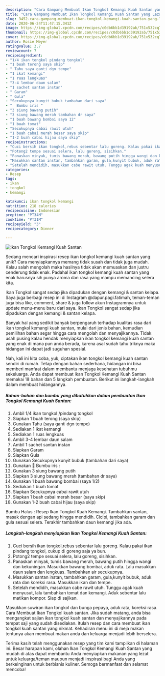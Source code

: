 ```yaml
---
description: "Cara Gampang Membuat Ikan Tongkol Kemangi Kuah Santan yang Lezat Sekali"
title: "Cara Gampang Membuat Ikan Tongkol Kemangi Kuah Santan yang Lezat Sekali"
slug: 3452-cara-gampang-membuat-ikan-tongkol-kemangi-kuah-santan-yang-lezat-sekali
date: 2020-06-24T11:47:15.341Z
image: https://img-global.cpcdn.com/recipes/c0db6bb1d39192ab/751x532cq70/ikan-tongkol-kemangi-kuah-santan-foto-resep-utama.jpg
thumbnail: https://img-global.cpcdn.com/recipes/c0db6bb1d39192ab/751x532cq70/ikan-tongkol-kemangi-kuah-santan-foto-resep-utama.jpg
cover: https://img-global.cpcdn.com/recipes/c0db6bb1d39192ab/751x532cq70/ikan-tongkol-kemangi-kuah-santan-foto-resep-utama.jpg
author: Rosie Meyer
ratingvalue: 3.7
reviewcount: 7
recipeingredient:
- "1/4 ikan tongkol pindang tongkol"
- "1 buah terong saya skip"
- " Tahu saya ganti dgn tempe"
- "1 ikat kemangi"
- "1 ruas lengkuas"
- "3-4 lembar daun salam"
- "1 sachet santan instan"
- " Garam"
- " Gula"
- "Secukupnya kunyit bubuk tambahan dari saya"
- "  Bumbu iris "
- "3 siung bawang putih"
- "3 siung bawang merah tambahan dr saya"
- "1 buah bawang bombai saya 12"
- "1 buah tomat"
- "Secukupnya cabai rawit utuh"
- "1 buah cabai merah besar saya skip"
- "1-2 buah cabai hijau saya skip"
recipeinstructions:
- "Cuci bersih ikan tongkol,rebus sebentar lalu goreng. Kalau pakai ikan pindang tongkol, cukup di goreng saja ya bun."
- "Potong2 tempe sesuai selera, lalu goreng, sisihkan."
- "Panaskan minyak, tumis bawang merah, bawang putih hingga wangi dan kekuningan. Masukkan bawang bombai, aduk rata. Lalu masukkan daun salam dan lengkuas. Tambahkan air secukupnya."
- "Masukkan santan instan, tambahkan garam, gula,kunyit bubuk, aduk rata dan koreksi rasa. Masukkan ikan dan tempe."
- "Setelah mendidih, masukkan cabe rawit utuh. Tunggu agak kuah menyusut, lalu tambahkan tomat dan kemangi. Aduk sebentar lalu matikan kompor. Siap di sajikan."
categories:
- Resep
tags:
- ikan
- tongkol
- kemangi

katakunci: ikan tongkol kemangi 
nutrition: 218 calories
recipecuisine: Indonesian
preptime: "PT34M"
cooktime: "PT31M"
recipeyield: "3"
recipecategory: Dinner

---
```



![Ikan Tongkol Kemangi Kuah Santan](https://img-global.cpcdn.com/recipes/c0db6bb1d39192ab/751x532cq70/ikan-tongkol-kemangi-kuah-santan-foto-resep-utama.jpg)

Sedang mencari inspirasi resep ikan tongkol kemangi kuah santan yang unik? Cara menyiapkannya memang tidak susah dan tidak juga mudah. Kalau salah mengolah maka hasilnya tidak akan memuaskan dan justru cenderung tidak enak. Padahal ikan tongkol kemangi kuah santan yang enak harusnya sih punya aroma dan rasa yang mampu memancing selera kita.

Ikan Tongkol sangat sedap jika dipadukan dengan kemangi &amp; santan kelapa. Saya juga berbagi resep ini di Instagram @dapur.pagi.fatimah, teman-teman juga bisa like, comment, share &amp; juga follow akun Instagramnya untuk update menu-menu baru dari saya. Ikan Tongkol sangat sedap jika dipadukan dengan kemangi &amp; santan kelapa.

Banyak hal yang sedikit banyak berpengaruh terhadap kualitas rasa dari ikan tongkol kemangi kuah santan, mulai dari jenis bahan, kemudian pemilihan bahan segar hingga cara mengolah dan menyajikannya. Tidak usah pusing kalau hendak menyiapkan ikan tongkol kemangi kuah santan yang enak di mana pun anda berada, karena asal sudah tahu triknya maka hidangan ini dapat jadi suguhan spesial.


Nah, kali ini kita coba, yuk, ciptakan ikan tongkol kemangi kuah santan sendiri di rumah. Tetap dengan bahan sederhana, hidangan ini bisa memberi manfaat dalam membantu menjaga kesehatan tubuhmu sekeluarga. Anda dapat membuat Ikan Tongkol Kemangi Kuah Santan memakai 18 bahan dan 5 langkah pembuatan. Berikut ini langkah-langkah dalam membuat hidangannya.

<!--inarticleads1-->

##### Bahan-bahan dan bumbu yang dibutuhkan dalam pembuatan Ikan Tongkol Kemangi Kuah Santan:

1. Ambil 1/4 ikan tongkol /pindang tongkol
1. Siapkan 1 buah terong (saya skip)
1. Gunakan  Tahu (saya ganti dgn tempe)
1. Sediakan 1 ikat kemangi
1. Sediakan 1 ruas lengkuas
1. Ambil 3-4 lembar daun salam
1. Ambil 1 sachet santan instan
1. Siapkan  Garam
1. Siapkan  Gula
1. Gunakan Secukupnya kunyit bubuk (tambahan dari saya)
1. Gunakan  🍆 Bumbu iris :
1. Gunakan 3 siung bawang putih
1. Siapkan 3 siung bawang merah (tambahan dr saya)
1. Gunakan 1 buah bawang bombai (saya 1/2)
1. Sediakan 1 buah tomat
1. Siapkan Secukupnya cabai rawit utuh
1. Siapkan 1 buah cabai merah besar (saya skip)
1. Gunakan 1-2 buah cabai hijau (saya skip)


Bumbu Halus : Resep Ikan Tongkol Kuah Kemangi. Tambahkan santan, masak dengan api sedang hingga mendidih. Cicipi, tambahkan garam dan gula sesuai selera. Terakhir tambahkan daun kemangi jika ada. 

<!--inarticleads2-->

##### Langkah-langkah menyiapkan Ikan Tongkol Kemangi Kuah Santan:

1. Cuci bersih ikan tongkol,rebus sebentar lalu goreng. Kalau pakai ikan pindang tongkol, cukup di goreng saja ya bun.
1. Potong2 tempe sesuai selera, lalu goreng, sisihkan.
1. Panaskan minyak, tumis bawang merah, bawang putih hingga wangi dan kekuningan. Masukkan bawang bombai, aduk rata. Lalu masukkan daun salam dan lengkuas. Tambahkan air secukupnya.
1. Masukkan santan instan, tambahkan garam, gula,kunyit bubuk, aduk rata dan koreksi rasa. Masukkan ikan dan tempe.
1. Setelah mendidih, masukkan cabe rawit utuh. Tunggu agak kuah menyusut, lalu tambahkan tomat dan kemangi. Aduk sebentar lalu matikan kompor. Siap di sajikan.


Masukkan suwiran ikan tongkol dan bunga pepaya, aduk rata, koreksi rasa. Cara Membuat Ikan Tongkol kuah santan. Jika sudah matang, anda bisa mengangkat sajian ikan tongkol kuah santan dan menyajikannya pada tempat saji yang sudah disediakan. Itulah resep dan cara membuat ikan tongkol kuah santan yang nikmat. Kehadiran menu ini di meja makan tentunya akan membuat makan anda dan keluarga menjadi lebih berselera. 

Terima kasih telah menggunakan resep yang tim kami tampilkan di halaman ini. Besar harapan kami, olahan Ikan Tongkol Kemangi Kuah Santan yang mudah di atas dapat membantu Anda menyiapkan makanan yang lezat untuk keluarga/teman maupun menjadi inspirasi bagi Anda yang berkeinginan untuk berbisnis kuliner. Semoga bermanfaat dan selamat mencoba!
